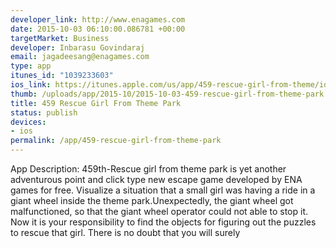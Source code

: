 ```yaml
--- 
developer_link: http://www.enagames.com
date: 2015-10-03 06:10:00.086781 +00:00
targetMarket: Business
developer: Inbarasu Govindaraj
email: jagadeesang@enagames.com
type: app
itunes_id: "1039233603"
ios_link: https://itunes.apple.com/us/app/459-rescue-girl-from-theme/id1039233603?mt=8
thumb: /uploads/app/2015-10/2015-10-03-459-rescue-girl-from-theme-park.png
title: 459 Rescue Girl From Theme Park
status: publish
devices: 
- ios
permalink: /app/459-rescue-girl-from-theme-park
---
```


App Description:
     459th-Rescue girl from theme park is yet another adventurous point and click type new escape game developed by ENA games for free.  Visualize a situation that a small girl was having a ride in a giant wheel inside the theme park.Unexpectedly, the giant wheel got malfunctioned, so that the giant wheel operator could not able to stop it. Now it is your responsibility to find the objects for figuring out the puzzles to rescue that girl. There is no doubt that you will surely
